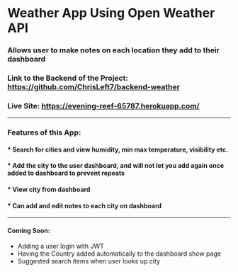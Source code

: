 # Weather App Using Open Weather API
### Allows user to make notes on each location they add to their dashboard
### Link to the Backend of the Project: https://github.com/ChrisLeft7/backend-weather
### Live Site: https://evening-reef-65787.herokuapp.com/
<hr />

### Features of this App:
#### * Search for cities and view humidity, min max temperature, visibility etc.
#### * Add the city to the user dashboard, and will not let you add again once added to dashboard to prevent repeats
#### * View city from dashboard
#### * Can add and edit notes to each city on dashboard

**********************

#### Coming Soon:
* Adding a user login with JWT
* Having the Country added automatically to the dashboard show page
* Suggested search items when user looks up city
